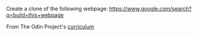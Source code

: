 Create a clone of the following webpage: https://www.google.com/search?q=build+this+webpage

From The Odin Project's [curriculum](http://www.theodinproject.com/courses/web-development-101/lessons/html-css)